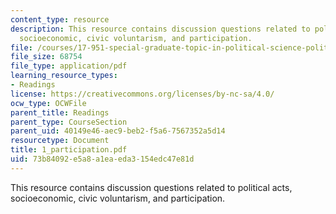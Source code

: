 ```yaml
---
content_type: resource
description: This resource contains discussion questions related to political acts,
  socioeconomic, civic voluntarism, and participation.
file: /courses/17-951-special-graduate-topic-in-political-science-political-behavior-fall-2005/73b84092e5a8a1eaeda3154edc47e81d_1_participation.pdf
file_size: 68754
file_type: application/pdf
learning_resource_types:
- Readings
license: https://creativecommons.org/licenses/by-nc-sa/4.0/
ocw_type: OCWFile
parent_title: Readings
parent_type: CourseSection
parent_uid: 40149e46-aec9-beb2-f5a6-7567352a5d14
resourcetype: Document
title: 1_participation.pdf
uid: 73b84092-e5a8-a1ea-eda3-154edc47e81d
---
```

This resource contains discussion questions related to political acts, socioeconomic, civic voluntarism, and participation.